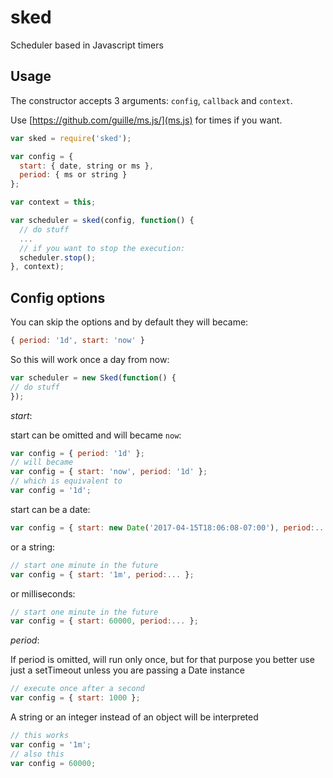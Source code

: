 sked
====

Scheduler based in Javascript timers

## Usage

The constructor accepts 3 arguments: `config`, `callback` and `context`.

Use [https://github.com/guille/ms.js/](ms.js) for times if you want.

```javascript
var sked = require('sked');

var config = {
  start: { date, string or ms },
  period: { ms or string }
};

var context = this;

var scheduler = sked(config, function() {
  // do stuff
  ...
  // if you want to stop the execution:
  scheduler.stop();
}, context);
```

## Config options

You can skip the options and by default they will became:

```javascript
{ period: '1d', start: 'now' }
```

So this will work once a day from now:

```javascript
var scheduler = new Sked(function() {
// do stuff
});
```

*start*:

start can be omitted and will became `now`:

```javascript
var config = { period: '1d' };
// will became
var config = { start: 'now', period: '1d' };
// which is equivalent to
var config = '1d';
```

start can be a date:

```javascript
var config = { start: new Date('2017-04-15T18:06:08-07:00'), period:... };
```

or a string:

```javascript
// start one minute in the future
var config = { start: '1m', period:... };
```

or milliseconds:

```javascript
// start one minute in the future
var config = { start: 60000, period:... };
```

*period*:

If period is omitted, will run only once, but for
that purpose you better use just a setTimeout unless
you are passing a Date instance

```javascript
// execute once after a second
var config = { start: 1000 };
```

A string or an integer instead of an object
will be interpreted

```javascript
// this works
var config = '1m';
// also this
var config = 60000;
```



